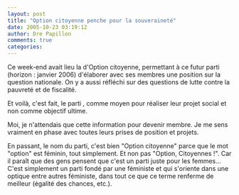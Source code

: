 ```yaml
---
layout: post
title: "Option citoyenne penche pour la souveraineté"
date: 2005-10-23 03:19:12
author: Dre Papillon
comments: true
categories: 
---
```



Ce week-end avait lieu la  d'Option citoyenne, permettant à ce futur parti (horizon : janvier 2006) d'élaborer avec ses membres une position sur la question nationale.  On y a aussi réfléchi sur des questions de lutte contre la pauvreté et de fiscalité.

Et voilà, c'est fait, le parti , comme moyen pour réaliser leur projet social et non comme objectif ultime.

Moi, je n'attendais que cette information pour devenir membre.  Je me sens vraiment en phase avec toutes leurs prises de position et projets.

En passant, le nom du parti, c'est bien "Option citoyenne" parce que le mot "option" est féminin, tout simplement.  Et non pas "Option, Citoyennes !".  Car il paraît que des gens pensent que c'est un parti juste pour les femmes...  C'est simplement un parti fondé par une féministe et qui s'oriente dans une optique entre autres féministe, dans tout ce que ce terme renferme de meilleur (égalité des chances, etc.).